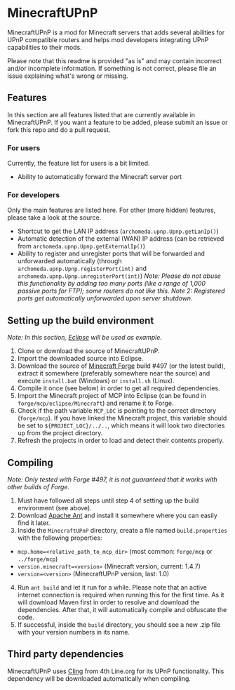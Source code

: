 # MinecraftUPnP #
MinecraftUPnP is a mod for Minecraft servers that adds several abilities for UPnP compatible routers and helps mod developers integrating UPnP capabilities to their mods.

Please note that this readme is provided "as is" and may contain incorrect and/or incomplete information. If something is not correct, please file an issue explaining what's wrong or missing.


## Features ##
In this section are all features listed that are currently available in MinecraftUPnP. If you want a feature to be added, please submit an issue or fork this repo and do a pull request.

### For users ###
Currently, the feature list for users is a bit limited.

- Ability to automatically forward the Minecraft server port

### For developers ###
Only the main features are listed here. For other (more hidden) features, please take a look at the source.

- Shortcut to get the LAN IP address (`archomeda.upnp.Upnp.getLanIp()`)
- Automatic detection of the external (WAN) IP address (can be retrieved from `archomeda.upnp.Upnp.getExternalIp()`)
- Ability to register and unregister ports that will be forwarded and unforwarded automatically (through `archomeda.upnp.Upnp.registerPort(int)` and `archomeda.upnp.Upnp.unregisterPort(int)`)
  *Note: Please do not abuse this functionality by adding too many ports (like a range of 1,000 passive ports for FTP); some routers do not like this.*
  *Note 2: Registered ports get automatically unforwarded upon server shutdown.*


## Setting up the build environment ##
*Note: In this section, [Eclipse](http://www.eclipse.org/) will be used as example.*

1. Clone or download the source of MinecraftUPnP.
2. Import the downloaded source into Eclipse.
3. Download the source of [Minecraft Forge](http://files.minecraftforge.net/) build #497 (or the latest build), extract it somewhere (preferably somewhere near the source) and execute `install.bat` (Windows) or `install.sh` (Linux).
4. Compile it once (see below) in order to get all required dependencies.
5. Import the Minecraft project of MCP into Eclipse (can be found in `forge/mcp/eclipse/Minecraft`) and rename it to Forge.
6. Check if the path variable `MCP_LOC` is pointing to the correct directory (`forge/mcp`). If you have linked the Minecraft project, this variable should be set to `${PROJECT_LOC}/../..`, which means it will look two directories up from the project directory.
7. Refresh the projects in order to load and detect their contents properly.


## Compiling ##
*Note: Only tested with Forge #497, it is not guaranteed that it works with other builds of Forge.*

1. Must have followed all steps until step 4 of setting up the build environment (see above).
2. Download [Apache Ant](http://ant.apache.org/) and install it somewhere where you can easily find it later.
3. Inside the `MinecraftUPnP` directory, create a file named `build.properties` with the following properties:
  - `mcp.home=<relative_path_to_mcp_dir>` (most common: `forge/mcp` or `../forge/mcp`)
  - `version.minecraft=<version>` (Minecraft version, current: 1.4.7)
  - `version=<version>` (MinecraftUPnP version, last: 1.0)
4. Run `ant build` and let it run for a while. Please note that an active internet connection is required when running this for the first time. As it will download Maven first in order to resolve and download the dependencies. After that, it will automatically compile and obfuscate the code.
5. If successful, inside the `build` directory, you should see a new .zip file with your version numbers in its name.

## Third party dependencies ##
MinecraftUPnP uses [Cling](http://4thline.org/projects/cling/) from 4th Line.org for its UPnP functionality. This dependency will be downloaded automatically when compiling.